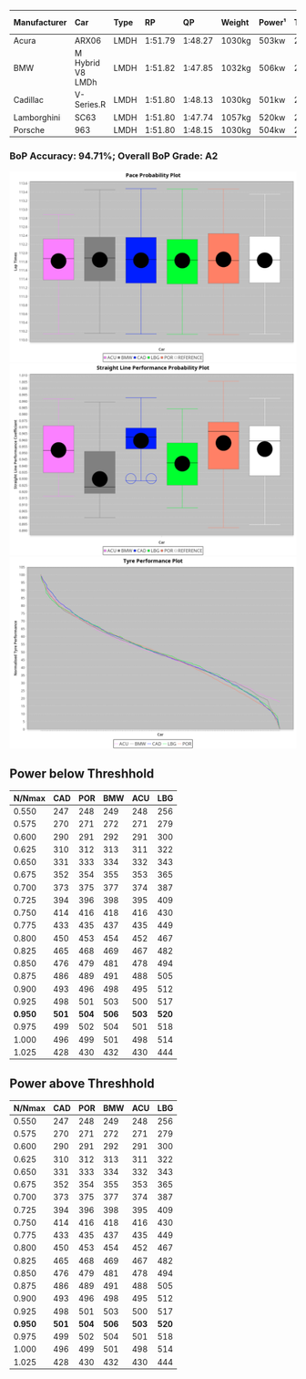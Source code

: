 |Manufacturer|Car|Type|RP|QP|Weight|Power¹|Threshhold|PINC|Power²|E/Stint|AVG Vmax|FDS|RDLC|L/Stint|BOP-Grade|ModelAccuracy|ModelPoints|Match%|
|:-|:-|:-|:-|:-|:-|:-|:-|:-|:-|:-|:-|:-|:-|:-|:-|:-|:-|:-|
|Acura|ARX06|LMDH|1:51.79|1:48.27|1030kg|503kw|210.0kph|0%|503kw|895MJ|279.35kph|-|1.03|29|+B1|100.00%|995|86.06%|
|BMW|M Hybrid V8 LMDh|LMDH|1:51.82|1:47.85|1032kg|506kw|210.0kph|0%|506kw|889MJ|276.18kph|-|1.03|29|~A1|98.60%|1690|100.00%|
|Cadillac|V-Series.R|LMDH|1:51.80|1:48.13|1030kg|501kw|210.0kph|0%|501kw|875MJ|279.54kph|-|1.03|29|+A2|98.38%|1765|94.53%|
|Lamborghini|SC63|LMDH|1:51.80|1:47.74|1057kg|520kw|210.0kph|0%|520kw|901MJ|278.05kph|-|1.03|29|+A2|96.77%|419|92.94%|
|Porsche|963|LMDH|1:51.80|1:48.15|1030kg|504kw|210.0kph|0%|504kw|886MJ|280.21kph|-|1.03|29|~A1|96.81%|5438|100.00%|

### BoP Accuracy: 94.71%; Overall BoP Grade: A2
![PACECHART](./IMG/AUTO.png)
![STRAIGHTLINEPERFORMANCECHART](./IMG/AUTO_sp.png)
![TYREPERFORMANCECHART](./IMG/AUTO_tw.png)

## Power below Threshhold
|N/Nmax|CAD|POR|BMW|ACU|LBG|
|:-|:-|:-|:-|:-|:-|
|0.550|247|248|249|248|256|
|0.575|270|271|272|271|279|
|0.600|290|291|292|291|300|
|0.625|310|312|313|311|322|
|0.650|331|333|334|332|343|
|0.675|352|354|355|353|365|
|0.700|373|375|377|374|387|
|0.725|394|396|398|395|409|
|0.750|414|416|418|416|430|
|0.775|433|435|437|435|449|
|0.800|450|453|454|452|467|
|0.825|465|468|469|467|482|
|0.850|476|479|481|478|494|
|0.875|486|489|491|488|505|
|0.900|493|496|498|495|512|
|0.925|498|501|503|500|517|
|**0.950**|**501**|**504**|**506**|**503**|**520**|
|0.975|499|502|504|501|518|
|1.000|496|499|501|498|514|
|1.025|428|430|432|430|444|

## Power above Threshhold
|N/Nmax|CAD|POR|BMW|ACU|LBG|
|:-|:-|:-|:-|:-|:-|
|0.550|247|248|249|248|256|
|0.575|270|271|272|271|279|
|0.600|290|291|292|291|300|
|0.625|310|312|313|311|322|
|0.650|331|333|334|332|343|
|0.675|352|354|355|353|365|
|0.700|373|375|377|374|387|
|0.725|394|396|398|395|409|
|0.750|414|416|418|416|430|
|0.775|433|435|437|435|449|
|0.800|450|453|454|452|467|
|0.825|465|468|469|467|482|
|0.850|476|479|481|478|494|
|0.875|486|489|491|488|505|
|0.900|493|496|498|495|512|
|0.925|498|501|503|500|517|
|**0.950**|**501**|**504**|**506**|**503**|**520**|
|0.975|499|502|504|501|518|
|1.000|496|499|501|498|514|
|1.025|428|430|432|430|444|
